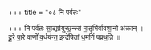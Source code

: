 +++
title = "०८ नि पर्वतः"

+++
नि पर्व॑तः सा॒द्यप्र॑युच्छ॒न्त्सं मा॒तृभि॑र्वावशा॒नो अ॑क्रान् ।  
दू॒रे पा॒रे वाणीं॑ व॒र्धय॑न्त॒ इन्द्रे॑षितां ध॒मनिं॑ पप्रथ॒न्नि ॥
